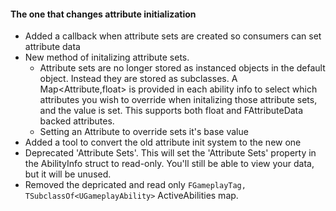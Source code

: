 
#### The one that changes attribute initialization

* Added a callback when attribute sets are created so consumers can set attribute data
* New method of initalizing attribute sets.
    * Attribute sets are no longer stored as instanced objects in the default object.  Instead they are stored as subclasses.  A Map<Attribute,float> is provided in each ability info to select which attributes you wish to override when initalizing those attribute sets, and the value is set.  This supports both float and FAttributeData backed attributes.
    * Setting an Attribute to override sets it's base value
* Added a tool to convert the old attribute init system to the new one
* Deprecated 'Attribute Sets'.  This will set the 'Attribute Sets' property in the AbilityInfo struct to read-only.  You'll still be able to view your data, but it will be unused.  
* Removed the depricated and read only `FGameplayTag, TSubclassOf<UGameplayAbility>` ActiveAbilities map.